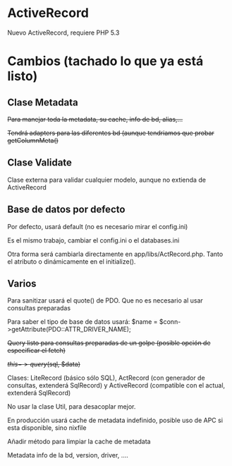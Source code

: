 ActiveRecord
============

Nuevo ActiveRecord, requiere PHP 5.3


Cambios (tachado lo que ya está listo)
=======

Clase Metadata
--------------
~~Para manejar toda la metadata, su cache, info de bd, alias,...~~

~~Tendrá adapters para las diferentes bd (aunque tendriamos que probar getColumnMeta()~~

Clase Validate
--------------
Clase externa para validar cualquier modelo, aunque no extienda de ActiveRecord


Base de datos por defecto
-------------------
Por defecto, usará default (no es necesario mirar el config.ini)

Es el mismo trabajo, cambiar el config.ini o el databases.ini

Otra forma será cambiarla directamente en app/libs/ActRecord.php. Tanto el atributo o dinámicamente en el initialize().

Varios
------
Para sanitizar usará el quote() de PDO. Que no es necesario al usar consultas preparadas

Para saber el tipo de base de datos usará: $name = $conn->getAttribute(PDO::ATTR_DRIVER_NAME);

~~Query listo para consultas preparadas  de un golpe (posible opción de especificar el fetch)~~

~~$this->query($sql, $data)~~

Clases: LiteRecord (básico sólo SQL), ActRecord (con generador de consultas, extenderá SqlRecord) y ActiveRecord (compatible con el actual, extenderá SqlRecord)

No usar la clase Util, para desacoplar mejor.

En producción usará cache de metadata indefinido, posible uso de APC si esta disponible, sino nixfile

Añadir método para limpiar la cache de metadata

Metadata info de la bd, version, driver, ....



